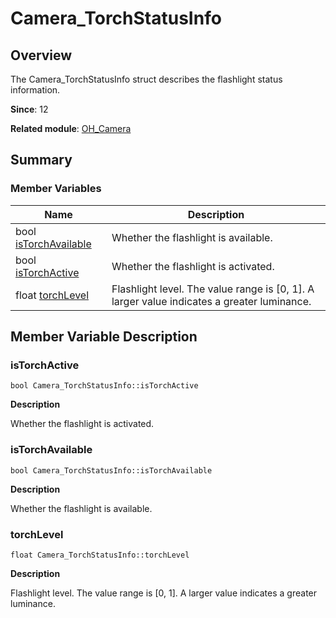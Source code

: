 # Camera_TorchStatusInfo


## Overview

The Camera_TorchStatusInfo struct describes the flashlight status information.

**Since**: 12

**Related module**: [OH_Camera](_o_h___camera.md)


## Summary


### Member Variables

| Name| Description| 
| -------- | -------- |
| bool [isTorchAvailable](#istorchavailable) | Whether the flashlight is available. | 
| bool [isTorchActive](#istorchactive) | Whether the flashlight is activated. | 
| float [torchLevel](#torchlevel) | Flashlight level. The value range is [0, 1]. A larger value indicates a greater luminance. | 


## Member Variable Description


### isTorchActive

```
bool Camera_TorchStatusInfo::isTorchActive
```

**Description**

Whether the flashlight is activated.


### isTorchAvailable

```
bool Camera_TorchStatusInfo::isTorchAvailable
```

**Description**

Whether the flashlight is available.


### torchLevel

```
float Camera_TorchStatusInfo::torchLevel
```

**Description**

Flashlight level. The value range is [0, 1]. A larger value indicates a greater luminance.
